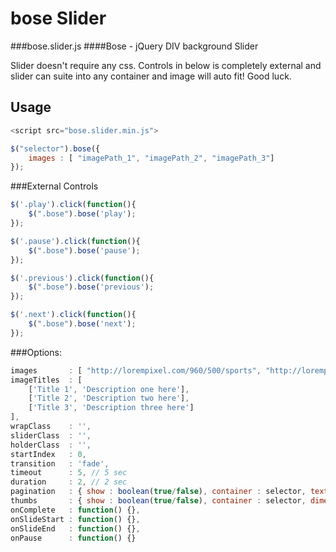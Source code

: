bose Slider
===========

###bose.slider.js
####Bose - jQuery DIV background Slider

Slider doesn't require any css. Controls in below is completely external and slider can suite into any container and image will auto fit! Good luck.

Usage
-----
```javascript
<script src="bose.slider.min.js">
```

```javascript
$("selector").bose({
	images : [ "imagePath_1", "imagePath_2", "imagePath_3"]
});
```	



###External Controls

```javascript
$('.play').click(function(){
	$(".bose").bose('play');
});

$('.pause').click(function(){
	$(".bose").bose('pause');
});

$('.previous').click(function(){
	$(".bose").bose('previous');
});

$('.next').click(function(){
	$(".bose").bose('next');
});
```	

###Options:

```javascript
images       : [ "http://lorempixel.com/960/500/sports", "http://lorempixel.com/960/500/fashion", "http://lorempixel.com/960/500/nature"],
imageTitles  : [
	['Title 1', 'Description one here'],
	['Title 2', 'Description two here'],
	['Title 3', 'Description three here']
],
wrapClass    : '',
sliderClass  : '',
holderClass  : '',
startIndex   : 0,
transition   : 'fade',
timeout      : 5, // 5 sec
duration     : 2, // 2 sec
pagination   : { show : boolean(true/false), container : selector, text : boolean(true/false) },
thumbs       : { show : boolean(true/false), container : selector, dimension : { width : 100, height: 60 }, text : boolean(true/false) },
onComplete   : function() {},
onSlideStart : function() {},
onSlideEnd   : function() {},
onPause      : function() {}
```
	

